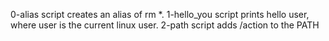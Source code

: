 0-alias script creates an alias of rm *.
1-hello_you script prints hello user, where user is the current linux user.
2-path script adds /action to the PATH
